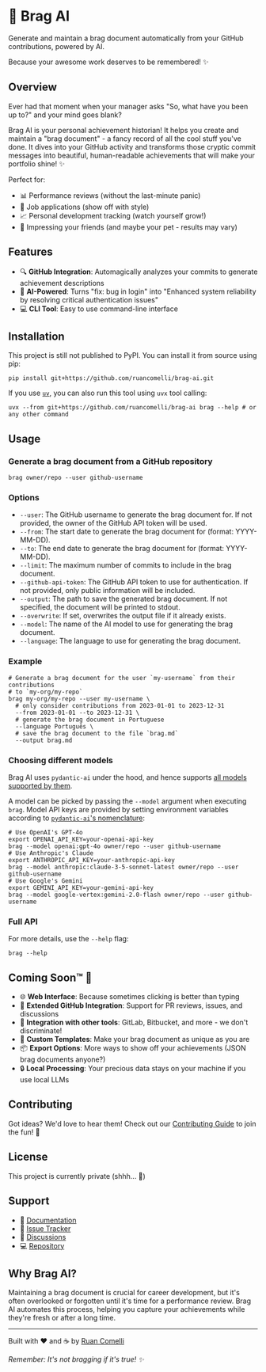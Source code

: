 # 💁 Brag AI

Generate and maintain a brag document automatically from your GitHub contributions, powered by AI.

Because your awesome work deserves to be remembered! ✨

## Overview

Ever had that moment when your manager asks "So, what have you been up to?" and your mind goes blank?

Brag AI is your personal achievement historian! It helps you create and maintain a "brag document" - a fancy record of all the cool stuff you've done. It dives into your GitHub activity and transforms those cryptic commit messages into beautiful, human-readable achievements that will make your portfolio shine! ✨

Perfect for:

- 📊 Performance reviews (without the last-minute panic)
- 💼 Job applications (show off with style)
- 📈 Personal development tracking (watch yourself grow!)
- 🎉 Impressing your friends (and maybe your pet - results may vary)

## Features

- 🔍 **GitHub Integration**: Automagically analyzes your commits to generate achievement descriptions
- 🤖 **AI-Powered**: Turns "fix: bug in login" into "Enhanced system reliability by resolving critical authentication issues"
- 💻 **CLI Tool**: Easy to use command-line interface

## Installation

This project is still not published to PyPI. You can install it from source using pip:

```console
pip install git+https://github.com/ruancomelli/brag-ai.git
```

If you use [`uv`](https://docs.astral.sh/uv/), you can also run this tool using
`uvx` tool calling:

```console
uvx --from git+https://github.com/ruancomelli/brag-ai brag --help # or any other command
```

## Usage

### Generate a brag document from a GitHub repository

```console
brag owner/repo --user github-username
```

### Options

- `--user`: The GitHub username to generate the brag document for. If not provided, the owner of the GitHub API token will be used.
- `--from`: The start date to generate the brag document for (format: YYYY-MM-DD).
- `--to`: The end date to generate the brag document for (format: YYYY-MM-DD).
- `--limit`: The maximum number of commits to include in the brag document.
- `--github-api-token`: The GitHub API token to use for authentication. If not provided, only public information will be included.
- `--output`: The path to save the generated brag document. If not specified, the document will be printed to stdout.
- `--overwrite`: If set, overwrites the output file if it already exists.
- `--model`: The name of the AI model to use for generating the brag document.
- `--language`: The language to use for generating the brag document.

### Example

```console
# Generate a brag document for the user `my-username` from their contributions
# to `my-org/my-repo`
brag my-org/my-repo --user my-username \
  # only consider contributions from 2023-01-01 to 2023-12-31
  --from 2023-01-01 --to 2023-12-31 \
  # generate the brag document in Portuguese
  --language Português \
  # save the brag document to the file `brag.md`
  --output brag.md
```

### Choosing different models

Brag AI uses `pydantic-ai` under the hood, and hence supports [all models
supported by them](https://ai.pydantic.dev/models/).

A model can be picked by passing the `--model` argument when executing `brag`.
Model API keys are provided by setting environment variables according to
[`pydantic-ai`'s nomenclature](https://ai.pydantic.dev/models/):

```console
# Use OpenAI's GPT-4o
export OPENAI_API_KEY=your-openai-api-key
brag --model openai:gpt-4o owner/repo --user github-username
# Use Anthropic's Claude
export ANTHROPIC_API_KEY=your-anthropic-api-key
brag --model anthropic:claude-3-5-sonnet-latest owner/repo --user github-username
# Use Google's Gemini
export GEMINI_API_KEY=your-gemini-api-key
brag --model google-vertex:gemini-2.0-flash owner/repo --user github-username
```

### Full API

For more details, use the `--help` flag:

```console
brag --help
```

## Coming Soon™ 🚀

- 🌐 **Web Interface**: Because sometimes clicking is better than typing
- 🤝 **Extended GitHub Integration**: Support for PR reviews, issues, and discussions
- 🔄 **Integration with other tools**: GitLab, Bitbucket, and more - we don't discriminate!
- 📝 **Custom Templates**: Make your brag document as unique as you are
- 📦 **Export Options**: More ways to show off your achievements (JSON brag documents anyone?)
- 🔒 **Local Processing**: Your precious data stays on your machine if you use local LLMs

## Contributing

Got ideas? We'd love to hear them! Check out our [Contributing Guide](CONTRIBUTING.md) to join the fun! 🎈

## License

<!-- TODO: switch to MIT -->

This project is currently private (shhh... 🤫)

## Support

- 📖 [Documentation](https://github.com/ruancomelli/brag-ai/blob/main/README.md)
- 🐛 [Issue Tracker](https://github.com/ruancomelli/brag-ai/issues)
- 💬 [Discussions](https://github.com/ruancomelli/brag-ai/discussions)
- 💻 [Repository](https://github.com/ruancomelli/brag-ai)

## Why Brag AI?

Maintaining a brag document is crucial for career development, but it's often overlooked or forgotten until it's time for a performance review.
Brag AI automates this process, helping you capture your achievements while they're fresh or after a long time.

---

Built with ❤️ and ☕ by [Ruan Comelli](https://github.com/ruancomelli)

_Remember: It's not bragging if it's true! ✨_
